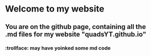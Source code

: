 # Welcome to my website
## You are on the github page, containing all the .md files for my website "quadsYT.github.io"
### :trollface: may have yoinked some md code
